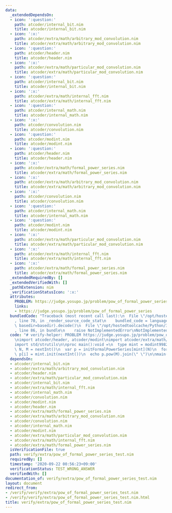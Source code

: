 ```yaml
---
data:
  _extendedDependsOn:
  - icon: ':question:'
    path: atcoder/internal_bit.nim
    title: atcoder/internal_bit.nim
  - icon: ':x:'
    path: atcoder/extra/math/arbitrary_mod_convolution.nim
    title: atcoder/extra/math/arbitrary_mod_convolution.nim
  - icon: ':question:'
    path: atcoder/header.nim
    title: atcoder/header.nim
  - icon: ':x:'
    path: atcoder/extra/math/particular_mod_convolution.nim
    title: atcoder/extra/math/particular_mod_convolution.nim
  - icon: ':question:'
    path: atcoder/internal_bit.nim
    title: atcoder/internal_bit.nim
  - icon: ':x:'
    path: atcoder/extra/math/internal_fft.nim
    title: atcoder/extra/math/internal_fft.nim
  - icon: ':question:'
    path: atcoder/internal_math.nim
    title: atcoder/internal_math.nim
  - icon: ':x:'
    path: atcoder/convolution.nim
    title: atcoder/convolution.nim
  - icon: ':question:'
    path: atcoder/modint.nim
    title: atcoder/modint.nim
  - icon: ':question:'
    path: atcoder/header.nim
    title: atcoder/header.nim
  - icon: ':x:'
    path: atcoder/extra/math/formal_power_series.nim
    title: atcoder/extra/math/formal_power_series.nim
  - icon: ':x:'
    path: atcoder/extra/math/arbitrary_mod_convolution.nim
    title: atcoder/extra/math/arbitrary_mod_convolution.nim
  - icon: ':x:'
    path: atcoder/convolution.nim
    title: atcoder/convolution.nim
  - icon: ':question:'
    path: atcoder/internal_math.nim
    title: atcoder/internal_math.nim
  - icon: ':question:'
    path: atcoder/modint.nim
    title: atcoder/modint.nim
  - icon: ':x:'
    path: atcoder/extra/math/particular_mod_convolution.nim
    title: atcoder/extra/math/particular_mod_convolution.nim
  - icon: ':x:'
    path: atcoder/extra/math/internal_fft.nim
    title: atcoder/extra/math/internal_fft.nim
  - icon: ':x:'
    path: atcoder/extra/math/formal_power_series.nim
    title: atcoder/extra/math/formal_power_series.nim
  _extendedRequiredBy: []
  _extendedVerifiedWith: []
  _pathExtension: nim
  _verificationStatusIcon: ':x:'
  attributes:
    PROBLEM: https://judge.yosupo.jp/problem/pow_of_formal_power_series
    links:
    - https://judge.yosupo.jp/problem/pow_of_formal_power_series
  bundledCode: "Traceback (most recent call last):\n  File \"/opt/hostedtoolcache/Python/3.8.5/x64/lib/python3.8/site-packages/onlinejudge_verify/documentation/build.py\"\
    , line 70, in _render_source_code_stat\n    bundled_code = language.bundle(stat.path,\
    \ basedir=basedir).decode()\n  File \"/opt/hostedtoolcache/Python/3.8.5/x64/lib/python3.8/site-packages/onlinejudge_verify/languages/nim.py\"\
    , line 86, in bundle\n    raise NotImplementedError\nNotImplementedError\n"
  code: "# verify-helper: PROBLEM https://judge.yosupo.jp/problem/pow_of_formal_power_series\n\
    \nimport atcoder/header, atcoder/modint\nimport atcoder/extra/math/formal_power_series\n\
    import std/strutils\n\nproc main():void =\n  type mint = modint998244353\n  let\
    \ N, M = nextInt()\n  var p = initFormalPowerSeries[mint](N)\n  for i in 0..<N:\
    \ p[i] = mint.init(nextInt())\n  echo p.pow(M).join(\" \")\n\nmain()\n"
  dependsOn:
  - atcoder/internal_bit.nim
  - atcoder/extra/math/arbitrary_mod_convolution.nim
  - atcoder/header.nim
  - atcoder/extra/math/particular_mod_convolution.nim
  - atcoder/internal_bit.nim
  - atcoder/extra/math/internal_fft.nim
  - atcoder/internal_math.nim
  - atcoder/convolution.nim
  - atcoder/modint.nim
  - atcoder/header.nim
  - atcoder/extra/math/formal_power_series.nim
  - atcoder/extra/math/arbitrary_mod_convolution.nim
  - atcoder/convolution.nim
  - atcoder/internal_math.nim
  - atcoder/modint.nim
  - atcoder/extra/math/particular_mod_convolution.nim
  - atcoder/extra/math/internal_fft.nim
  - atcoder/extra/math/formal_power_series.nim
  isVerificationFile: true
  path: verify/extra/pow_of_formal_power_series_test.nim
  requiredBy: []
  timestamp: '2020-09-22 00:56:23+09:00'
  verificationStatus: TEST_WRONG_ANSWER
  verifiedWith: []
documentation_of: verify/extra/pow_of_formal_power_series_test.nim
layout: document
redirect_from:
- /verify/verify/extra/pow_of_formal_power_series_test.nim
- /verify/verify/extra/pow_of_formal_power_series_test.nim.html
title: verify/extra/pow_of_formal_power_series_test.nim
---
```

